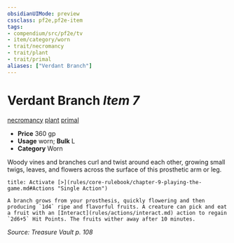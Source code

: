 ```yaml
---
obsidianUIMode: preview
cssclass: pf2e,pf2e-item
tags:
- compendium/src/pf2e/tv
- item/category/worn
- trait/necromancy
- trait/plant
- trait/primal
aliases: ["Verdant Branch"]
---
```

# Verdant Branch *Item 7*  
[necromancy](rules/traits/necromancy.md)  [plant](rules/traits/plant.md)  [primal](rules/traits/primal.md)  

- **Price** 360 gp
- **Usage** worn; **Bulk** L
- **Category** Worn

Woody vines and branches curl and twist around each other, growing small twigs, leaves, and flowers across the surface of this prosthetic arm or leg.

```ad-embed-ability
title: Activate [>](rules/core-rulebook/chapter-9-playing-the-game.md#Actions "Single Action")

A branch grows from your prosthesis, quickly flowering and then producing `1d4` ripe and flavorful fruits. A creature can pick and eat a fruit with an [Interact](rules/actions/interact.md) action to regain `2d6+5` Hit Points. The fruits wither away after 10 minutes.
```

*Source: Treasure Vault p. 108*